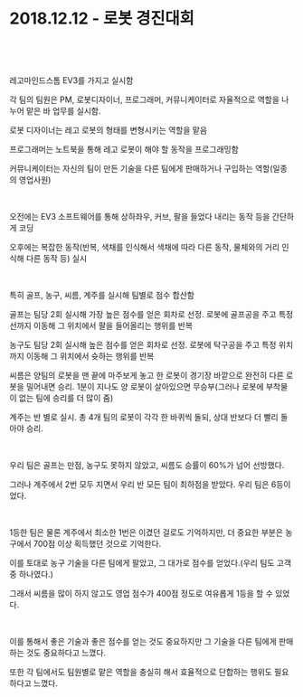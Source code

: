 # 2018.12.12 - 로봇 경진대회

​

​

레고마인드스톰 EV3를 가지고 실시함

각 팀의 팀원은 PM, 로봇디자이너, 프로그래머, 커뮤니케이터로 자율적으로 역할을 나누어 맡은 바 업무를 실시함.

로봇 디자이너는 레고 로봇의 형태를 변형시키는 역할을 맡음

프로그래머는 노트북을 통해 레고 로봇이 해야 할 동작을 프로그래밍함

커뮤니케이터는 자신의 팀이 만든 기술을 다른 팀에게 판매하거나 구입하는 역할(일종의 영업사원)

​

오전에는 EV3 소프트웨어를 통해 상하좌우, 커브, 팔을 들었다 내리는 동작 등을 간단하게 코딩

오후에는 복잡한 동작(반복, 색채를 인식해서 색채에 따라 다른 동작, 물체와의 거리 인식해 다른 동작 등) 실시

​

특히 골프, 농구, 씨름, 계주를 실시해 팀별로 점수 합산함

골프는 팀당 2회 실시해 가장 높은 점수를 얻은 회차로 선정. 로봇에 골프공을 주고 특정 선까지 이동해 그 위치에서 팔을 들어올리는 행위를 반복

농구도 팀당 2회 실시해 높은 점수를 얻은 회차로 선정. 로봇에 탁구공을 주고 특정 위치까지 이동해 그 위치에서 슛하는 행위를 반복

씨름은 양팀의 로봇을 맨 끝에 마주보게 놓고 한 로봇이 경기장 바깥으로 완전히 다른 로봇을 밀어내면 승리. 1분이 지나도 양 로봇이 살아있으면 무승부(그러나 로봇에 부착물이 없는 팀에 승리를 더 많이 줌)

계주는 반 별로 실시. 총 4개 팀의 로봇이 각각 한 바퀴씩 돌되, 상대 반보다 더 빨리 돌아야 승리.

​

우리 팀은 골프는 만점, 농구도 못하지 않았고, 씨름도 승률이 60%가 넘어 선방했다.

그러나 계주에서 2번 모두 지면서 우리 반 모든 팀이 최하점을 받았다. 우리 팀은 6등이었다.

​

1등한 팀은 물론 계주에서 최소한 1번은 이겼던 걸로도 기억하지만, 더 중요한 부분은 농구에서 700점 이상 획득했던 것으로 기억한다.

이를 토대로 농구 기술을 다른 팀에게 팔았고, 그 대가로 점수를 얻었다.(우리 팀도 고객 중 하나였다.)

그래서 씨름을 많이 하지 않고도 영업 점수가 400점 정도로 여유롭게 1등을 할 수 있었다.

​

이를 통해서 좋은 기술과 좋은 점수를 얻는 것도 중요하지만 그 기술을 다른 팀에게 판매하는 것도 중요하다고 느꼈다.

또한 각 팀에서도 팀원별로 맡은 역할을 충실히 해서 효율적으로 단합하는 행위도 필요하다고 느꼈다.